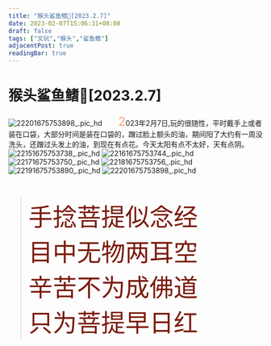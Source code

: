 ```yaml
---
title: "猴头鲨鱼鳍🦈[2023.2.7]"
date: 2023-02-07T15:06:31+08:00
draft: false
tags: ["文玩","猴头","鲨鱼鳍"]
adjacentPost: true
readingBar: true
---
```

# 猴头鲨鱼鳍🦈[2023.2.7]
![22201675753898_.pic_hd](https://cdn.jsdelivr.net/gh/imum-me/img@main/uPic/22201675753898_.pic_hd.jpg)
&emsp;&emsp;<font size=5 color=#ffa07a>2</font>023年2月7日,玩的很随性，平时戴手上或者装在口袋，大部分时间是装在口袋的，蹭过脸上额头的油，期间阳了大约有一周没洗头，还蹭过头发上的油，到现在有点花。今天太阳有点不太好，天有点阴。<br>
![22151675753738_.pic_hd](https://cdn.jsdelivr.net/gh/imum-me/img@main/uPic/22151675753738_.pic_hd.jpg)
![22161675753744_.pic_hd](https://cdn.jsdelivr.net/gh/imum-me/img@main/uPic/22161675753744_.pic_hd.jpg)
![22171675753750_.pic_hd](https://cdn.jsdelivr.net/gh/imum-me/img@main/uPic/22171675753750_.pic_hd.jpg)
![22181675753756_.pic_hd](https://cdn.jsdelivr.net/gh/imum-me/img@main/uPic/22181675753756_.pic_hd.jpg)
![22191675753890_.pic_hd](https://cdn.jsdelivr.net/gh/imum-me/img@main/uPic/22191675753890_.pic_hd.jpg)
![22201675753898_.pic_hd](https://cdn.jsdelivr.net/gh/imum-me/img@main/uPic/22201675753898_.pic_hd.jpg)



<br>

><font size=9 color=#7a1b0c>手捻菩提似念经<br>
目中无物两耳空<br>
辛苦不为成佛道<br>
只为菩提早日红</font>